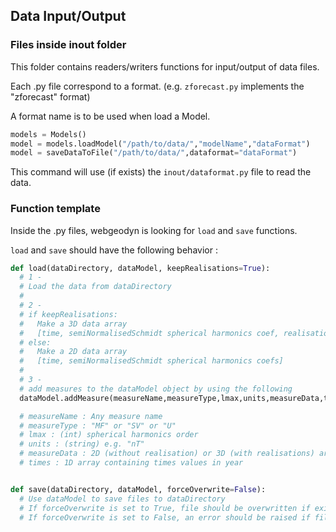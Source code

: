 ## Data Input/Output

### Files inside inout folder

This folder contains readers/writers functions for input/output of data files.

Each .py file correspond to a format. (e.g. ```zforecast.py``` implements the "zforecast" format)

A format name is to be used when load a Model.

```python
models = Models()
model = models.loadModel("/path/to/data/","modelName","dataFormat")
model = saveDataToFile("/path/to/data/",dataformat="dataFormat")
```

This command will use (if exists) the ```inout/dataformat.py``` file to read the data.

### Function template

Inside the .py files, webgeodyn is looking for ```load``` and ```save``` functions.

```load``` and ```save``` should have the following behavior :
```python
def load(dataDirectory, dataModel, keepRealisations=True):
  # 1 -
  # Load the data from dataDirectory
  #
  # 2 -
  # if keepRealisations:
  #   Make a 3D data array
  #   [time, semiNormalisedSchmidt spherical harmonics coef, realisation]
  # else:
  #   Make a 2D data array
  #   [time, semiNormalisedSchmidt spherical harmonics coefs]
  #
  # 3 -
  # add measures to the dataModel object by using the following
  dataModel.addMeasure(measureName,measureType,lmax,units,measureData,times=times)

  # measureName : Any measure name
  # measureType : "MF" or "SV" or "U"
  # lmax : (int) spherical harmonics order
  # units : (string) e.g. "nT"
  # measureData : 2D (without realisation) or 3D (with realisations) array
  # times : 1D array containing times values in year


def save(dataDirectory, dataModel, forceOverwrite=False):
  # Use dataModel to save files to dataDirectory
  # If forceOverwrite is set to True, file should be overwritten if exists
  # If forceOverwrite is set to False, an error should be raised if files exists
```
